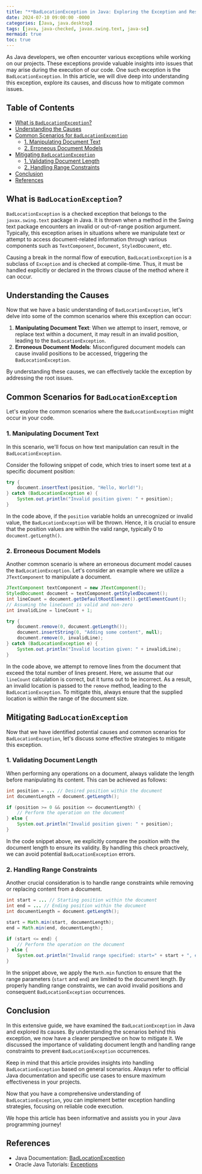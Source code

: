 ```yaml
---
title: "**BadLocationException in Java: Exploring the Exception and Resolving Common Issues**"
date: 2024-07-10 09:00:00 -0000
categories: [Java, java.desktop]
tags: [java, java-checked, javax.swing.text, java-se]
mermaid: true
toc: true
---
```



As Java developers, we often encounter various exceptions while working on our projects. These exceptions provide valuable insights into issues that may arise during the execution of our code. One such exception is the `BadLocationException`. In this article, we will dive deep into understanding this exception, explore its causes, and discuss how to mitigate common issues.

## Table of Contents
- [What is `BadLocationException`?](#what-is-badlocationexception)
- [Understanding the Causes](#understanding-the-causes)
- [Common Scenarios for `BadLocationException`](#common-scenarios-for-badlocationexception)
    - [1. Manipulating Document Text](#manipulating-document-text)
    - [2. Erroneous Document Models](#erroneous-document-models)
- [Mitigating `BadLocationException`](#mitigating-badlocationexception)
    - [1. Validating Document Length](#validating-document-length)
    - [2. Handling Range Constraints](#handling-range-constraints)
- [Conclusion](#conclusion)
- [References](#references)

## What is `BadLocationException`?
`BadLocationException` is a checked exception that belongs to the `javax.swing.text` package in Java. It is thrown when a method in the Swing text package encounters an invalid or out-of-range position argument. Typically, this exception arises in situations where we manipulate text or attempt to access document-related information through various components such as `TextComponent`, `Document`, `StyledDocument`, etc.

Causing a break in the normal flow of execution, `BadLocationException` is a subclass of `Exception` and is checked at compile-time. Thus, it must be handled explicitly or declared in the throws clause of the method where it can occur.

## Understanding the Causes
Now that we have a basic understanding of `BadLocationException`, let's delve into some of the common scenarios where this exception can occur:

1. **Manipulating Document Text**: When we attempt to insert, remove, or replace text within a document, it may result in an invalid position, leading to the `BadLocationException`.
2. **Erroneous Document Models**: Misconfigured document models can cause invalid positions to be accessed, triggering the `BadLocationException`.

By understanding these causes, we can effectively tackle the exception by addressing the root issues.

## Common Scenarios for `BadLocationException`
Let's explore the common scenarios where the `BadLocationException` might occur in your code.

### 1. Manipulating Document Text
In this scenario, we'll focus on how text manipulation can result in the `BadLocationException`.

Consider the following snippet of code, which tries to insert some text at a specific document position:

```java
try {
    document.insertText(position, "Hello, World!");
} catch (BadLocationException e) {
    System.out.println("Invalid position given: " + position);
}
```

In the code above, if the `position` variable holds an unrecognized or invalid value, the `BadLocationException` will be thrown. Hence, it is crucial to ensure that the position values are within the valid range, typically 0 to `document.getLength()`.

### 2. Erroneous Document Models
Another common scenario is where an erroneous document model causes the `BadLocationException`. Let's consider an example where we utilize a `JTextComponent` to manipulate a document.

```java
JTextComponent textComponent = new JTextComponent();
StyledDocument document = textComponent.getStyledDocument();
int lineCount = document.getDefaultRootElement().getElementCount();
// Assuming the lineCount is valid and non-zero
int invalidLine = lineCount + 1;

try {
    document.remove(0, document.getLength());
    document.insertString(0, "Adding some content", null);
    document.remove(0, invalidLine);
} catch (BadLocationException e) {
    System.out.println("Invalid location given: " + invalidLine);
}
```

In the code above, we attempt to remove lines from the document that exceed the total number of lines present. Here, we assume that our `lineCount` calculation is correct, but it turns out to be incorrect. As a result, an invalid location is passed to the `remove` method, leading to the `BadLocationException`. To mitigate this, always ensure that the supplied location is within the range of the document size.

## Mitigating `BadLocationException`
Now that we have identified potential causes and common scenarios for `BadLocationException`, let's discuss some effective strategies to mitigate this exception.

### 1. Validating Document Length
When performing any operations on a document, always validate the length before manipulating its content. This can be achieved as follows:

```java
int position = ... // Desired position within the document
int documentLength = document.getLength();

if (position >= 0 && position <= documentLength) {
    // Perform the operation on the document
} else {
    System.out.println("Invalid position given: " + position);
}
```

In the code snippet above, we explicitly compare the position with the document length to ensure its validity. By handling this check proactively, we can avoid potential `BadLocationException` errors.

### 2. Handling Range Constraints
Another crucial consideration is to handle range constraints while removing or replacing content from a document.

```java
int start = ... // Starting position within the document
int end = ... // Ending position within the document
int documentLength = document.getLength();

start = Math.min(start, documentLength);
end = Math.min(end, documentLength);

if (start <= end) {
    // Perform the operation on the document
} else {
    System.out.println("Invalid range specified: start=" + start + ", end=" + end);
}
```

In the snippet above, we apply the `Math.min` function to ensure that the range parameters (`start` and `end`) are limited to the document length. By properly handling range constraints, we can avoid invalid positions and consequent `BadLocationException` occurrences.

## Conclusion
In this extensive guide, we have examined the `BadLocationException` in Java and explored its causes. By understanding the scenarios behind this exception, we now have a clearer perspective on how to mitigate it. We discussed the importance of validating document length and handling range constraints to prevent `BadLocationException` occurrences.

Keep in mind that this article provides insights into handling `BadLocationException` based on general scenarios. Always refer to official Java documentation and specific use cases to ensure maximum effectiveness in your projects.

Now that you have a comprehensive understanding of `BadLocationException`, you can implement better exception handling strategies, focusing on reliable code execution.

We hope this article has been informative and assists you in your Java programming journey!

## References
- Java Documentation: [BadLocationException](https://docs.oracle.com/en/java/javase/14/docs/api/index.html?javax/swing/text/BadLocationException.html)
- Oracle Java Tutorials: [Exceptions](https://docs.oracle.com/javase/tutorial/essential/exceptions/index.html)